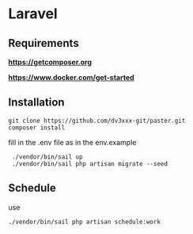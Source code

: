 # Laravel
## Requirements
**https://getcomposer.org**

**https://www.docker.com/get-started**

## Installation
```
git clone https://github.com/dv3xxx-git/paster.git
composer install
```
fill in the .env file as in the env.example
```
 ./vendor/bin/sail up
 ./vendor/bin/sail php artisan migrate --seed
 ```

## Schedule
use
```
./vendor/bin/sail php artisan schedule:work
```
